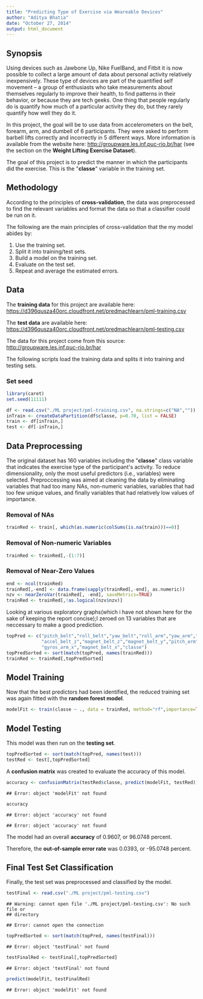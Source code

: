 ```yaml
---
title: "Predicting Type of Exercise via Weareable Devices"
author: "Aditya Bhatia"
date: "October 27, 2014"
output: html_document
---
```


## Synopsis

Using devices such as Jawbone Up, Nike FuelBand, and Fitbit it is now possible to collect a large amount of data about personal activity relatively inexpensively. These type of devices are part of the quantified self movement – a group of enthusiasts who take measurements about themselves regularly to improve their health, to find patterns in their behavior, or because they are tech geeks. One thing that people regularly do is quantify how much of a particular activity they do, but they rarely quantify how well they do it. 

In this project, the goal will be to use data from accelerometers on the belt, forearm, arm, and dumbell of 6 participants. They were asked to perform barbell lifts correctly and incorrectly in 5 different ways. More information is available from the website here: <http://groupware.les.inf.puc-rio.br/har> (see the section on the **Weight Lifting Exercise Dataset**). 

The goal of this project is to predict the manner in which the participants did the exercise. This is the "**classe**" variable in the training set.

## Methodology

According to the principles of **cross-validation**, the data was preprocessed to find the relevant variables and format the data so that a classifier could be run on it.

The following are the main principles of cross-validation that the my model abides by:
1. Use the training set.
2. Split it into training/test sets.
3. Build a model on the training set.
4. Evaluate on the test set.
5. Repeat and average the estimated errors.

## Data 

The **training data** for this project are available here: 
<https://d396qusza40orc.cloudfront.net/predmachlearn/pml-training.csv>

The **test data** are available here: 
<https://d396qusza40orc.cloudfront.net/predmachlearn/pml-testing.csv>

The data for this project come from this source: 
<http://groupware.les.inf.puc-rio.br/har>

The following scripts load the training data and splits it into training and testing sets.

### Set seed

```r
library(caret)
set.seed(11111)
```


```r
df <- read.csv("./ML project/pml-training.csv", na.strings=c("NA",""))
inTrain <- createDataPartition(df$classe, p=0.70, list = FALSE)
train <- df[inTrain,]
test <- df[-inTrain,]
```

## Data Preprocessing

The original dataset has 160 variables including the "**classe**" class variable that indicates the exercise type of the participant's activity. To reduce dimensionality, only the most useful predictors (i.e., variables) were selected. Preproccessing was aimed at cleaning the data by eliminating variables that had too many NAs, non-numeric variables, variables that had too few unique values, and finally variables that had relatively low values of importance.

### Removal of NAs

```r
trainRed <- train[, which(as.numeric(colSums(is.na(train)))==0)]
```

### Removal of Non-numeric Variables

```r
trainRed <- trainRed[,-(1:7)]
```

### Removal of Near-Zero Values

```r
end <- ncol(trainRed)
trainRed[,-end] <- data.frame(sapply(trainRed[,-end], as.numeric))
nzv <- nearZeroVar(trainRed[, -end], saveMetrics=TRUE)
trainRed <- trainRed[,!as.logical(nzv$nzv)]
```

Looking at various exploratory graphs(which i have not shown here for the sake of keeping the report concise);I zeroed on 13 variables that are neccessary to make a good prediction.


```r
topPred <- c("pitch_belt","roll_belt","yaw_belt","roll_arm","yaw_arm","gyros_belt_z",
             "accel_belt_z","magnet_belt_z","magnet_belt_y","pitch_arm","gyros_belt_x",
             "gyros_arm_x","magnet_belt_x","classe")
topPredSorted <- sort(match(topPred, names(trainRed)))
trainRed <- trainRed[,topPredSorted]
```

## Model Training

Now that the best predictors had been identified, the reduced training set was again fitted with the **random forest model**.


```r
modelFit <- train(classe ~ ., data = trainRed, method="rf",importance=TRUE,ntree=5)
```

## Model Testing

This model was then run on the **testing set**.


```r
topPredSorted <- sort(match(topPred, names(test)))
testRed <- test[,topPredSorted]
```

A **confusion matrix** was created to evaluate the accuracy of this model.


```r
accuracy <- confusionMatrix(testRed$classe, predict(modelFit, testRed))
```

```
## Error: object 'modelFit' not found
```

```r
accuracy
```

```
## Error: object 'accuracy' not found
```


```
## Error: object 'accuracy' not found
```
The model had an overall **accuracy** of 0.9607, or 96.0748 percent.

Therefore, the **out-of-sample error rate** was 0.0393, or -95.0748 percent.


## Final Test Set Classification

Finally, the test set was preprocessed and classified by the model. 


```r
testFinal <- read.csv("./ML project/pml-testing.csv")
```

```
## Warning: cannot open file './ML project/pml-testing.csv': No such file or
## directory
```

```
## Error: cannot open the connection
```

```r
topPredSorted <- sort(match(topPred, names(testFinal)))
```

```
## Error: object 'testFinal' not found
```

```r
testFinalRed <- testFinal[,topPredSorted]
```

```
## Error: object 'testFinal' not found
```

```r
predict(modelFit, testFinalRed)
```

```
## Error: object 'modelFit' not found
```
